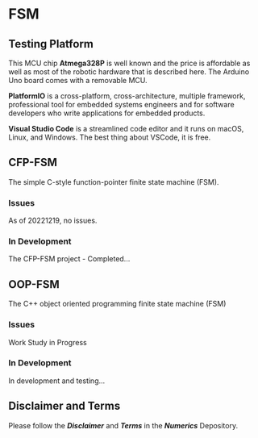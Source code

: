 # FSM

## Testing Platform

This MCU chip **Atmega328P** is well known and the price is affordable as well as most of the robotic hardware that is described here. The Arduino Uno board comes with a removable MCU.

**PlatformIO** is a cross-platform, cross-architecture, multiple framework, professional tool for embedded systems engineers and for software developers who write applications for embedded products. 

**Visual Studio Code** is a streamlined code editor and it runs on macOS, Linux, and Windows. The best thing about VSCode, it is free.

## CFP-FSM 

The simple C-style function-pointer finite state machine (FSM).

### Issues

As of 20221219, no issues.

### In Development

The CFP-FSM project - Completed...

## OOP-FSM

The C++ object oriented programming finite state machine (FSM)

### Issues

Work Study in Progress

### In Development

In development and testing...

## Disclaimer and Terms

Please follow the ***Disclaimer*** and ***Terms*** in the ***Numerics*** Depository.

